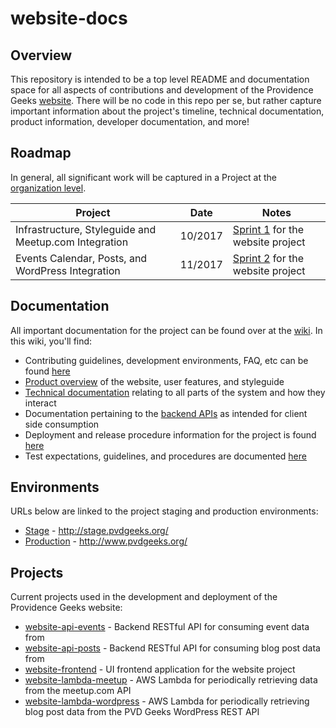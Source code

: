# website-docs

## Overview
This repository is intended to be a top level README and documentation space for all aspects of contributions and development of the Providence Geeks [website](http://providencegeeks.com/).
There will be no code in this repo per se, but rather capture important information about the project's timeline, technical documentation, product information, developer documentation, and more!

## Roadmap
In general, all significant work will be captured in a Project at the [organization level](https://github.com/orgs/ProvidenceGeeks/projects).

| Project     |   Date   | Notes |
| ------------- | -------- | ------ |
| Infrastructure, Styleguide and Meetup.com Integration | 10/2017 | [Sprint 1](https://github.com/orgs/ProvidenceGeeks/projects/1) for the website project |
| Events Calendar, Posts, and WordPress Integration | 11/2017 | [Sprint 2](https://github.com/orgs/ProvidenceGeeks/projects/2) for the website project |

## Documentation
All important documentation for the project can be found over at the [wiki](https://github.com/ProvidenceGeeks/website-docs/wiki).  In this wiki, you'll find:

* Contributing guidelines, development environments, FAQ, etc can be found [here](https://github.com/ProvidenceGeeks/website-docs/wiki/Onboarding-Guide)
* [Product overview](https://github.com/ProvidenceGeeks/website-docs/wiki/Application-Design) of the website, user features, and styleguide
* [Technical documentation](https://github.com/ProvidenceGeeks/website-docs/wiki/Technical-Architecture) relating to all parts of the system and how they interact
* Documentation pertaining to the [backend APIs](https://github.com/ProvidenceGeeks/website-docs/wiki/API-Specification) as intended for client side consumption
* Deployment and release procedure information for the project is found [here](https://github.com/ProvidenceGeeks/website-docs/wiki/Technical-Architecture)
* Test expectations, guidelines, and procedures are documented [here](https://github.com/ProvidenceGeeks/website-docs/wiki/Testing-Guide)

## Environments
URLs below are linked to the project staging and production environments:
- [Stage](http://stage.pvdgeeks.org) - http://stage.pvdgeeks.org/
- [Production](http://www.pvdgeeks.org) - http://www.pvdgeeks.org/

## Projects
Current projects used in the development and deployment of the Providence Geeks website:

- [website-api-events](https://github.com/ProvidenceGeeks/website-api-events) - Backend RESTful API for consuming event data from
- [website-api-posts](https://github.com/ProvidenceGeeks/website-api-posts) - Backend RESTful API for consuming blog post data from
- [website-frontend](https://github.com/ProvidenceGeeks/website-frontend) - UI frontend application for the website project
- [website-lambda-meetup](https://github.com/ProvidenceGeeks/website-lambda-meetup) - AWS Lambda for periodically retrieving data from the meetup.com API
- [website-lambda-wordpress](https://github.com/ProvidenceGeeks/website-lambda-wordpress) - AWS Lambda for periodically retrieving blog post data from the PVD Geeks WordPress REST API

